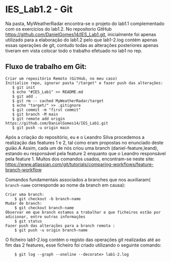 # IES_Lab1.2 - Git

Na pasta, MyWeatherRadar encontra-se o projeto do lab1.1 complementado com os exercícios do lab1.2.
No repositorio GitHub https://github.com/DanielGomes14/IES_Lab1.git, inicialmente foi apenas utilizado para a elaboração do lab1.2 pelo que lab1-2.log contém apenas essas operações de git, 
contudo todas as alterações posteriores apenas tiveram em vista colocar todo o trabalho efetuado no lab1 no rep.

## Fluxo de trabalho em Git:

    Criar um repositório Remoto (GitHub, no meu caso)
    Initialize repo, ignorar pasta "/target" e fazer push das alterações:
       $ git init  
       $ echo "#IES_Lab1" >> README.md
       $ git add .
       $ git rm -- cached MyWeatherRadar/target
       $ echo "target/" >> .gitignore
       $ git commit -m "first commit"
       $ git branch -M main
       $ git remote add origin https://github.com/DanielGomes14/IES_Lab1.git
       $ git push -u origin main


Após a criação do repositório, eu e o Leandro Silva procedemos a realização das features 1 e 2, tal como eram propostas no enunciado deste guião.A
Assim, cada um de nós criou uma branch (daniel-feature,leand), estando eu responsável pela feature 2 enquanto que o Leandro responsável pela feature 1.
Muitos dos  comandos usados, encontram-se neste site: https://www.atlassian.com/git/tutorials/comparing-workflows/feature-branch-workflow

Comandos fundamentais associados a branches que nos auxiliaram( `branch-name` corresponde ao nome da branch em causa):

    Criar uma branch:
        $ git checkout -b branch-name
    Mudar de branch:
        $ git checkout branch-name
    Observar em que branch estamos a trabalhar e que ficheiros estão por adicionar, entre outras informações
        $ git status
    Fazer push das alterações para a branch remota :
        $ git push -u origin branch-name

O ficheiro lab1-2.log contém o registo das operações git realizadas até ao fim das 2 features, esse ficheiro foi criado utilizando o seguinte comando:

        $ git log --graph --oneline --decorate> lab1-2.log

